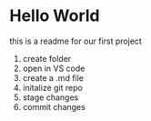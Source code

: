 # Hello World

this is a readme for our first project


1. create folder
1. open in VS code
1. create a .md file
1. initalize git repo
1. stage changes
1. commit changes